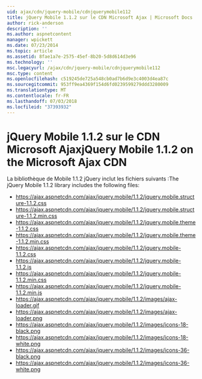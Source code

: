 ```yaml
---
uid: ajax/cdn/jquery-mobile/cdnjquerymobile112
title: jQuery Mobile 1.1.2 sur le CDN Microsoft Ajax | Microsoft Docs
author: rick-anderson
description: ''
ms.author: aspnetcontent
manager: wpickett
ms.date: 07/23/2014
ms.topic: article
ms.assetid: 8fae1a7e-2575-45ef-8b20-5d8d614d3e96
ms.technology: ''
msc.legacyurl: /ajax/cdn/jquery-mobile/cdnjquerymobile112
msc.type: content
ms.openlocfilehash: c519245de725a548cb0ad7b6d9e3c4003d4ea87c
ms.sourcegitcommit: 953ff9ea4369f154d6fd0239599279ddd3280009
ms.translationtype: MT
ms.contentlocale: fr-FR
ms.lasthandoff: 07/03/2018
ms.locfileid: "37393932"
---
```

<a name="jquery-mobile-112-on-the-microsoft-ajax-cdn"></a><span data-ttu-id="2e03a-102">jQuery Mobile 1.1.2 sur le CDN Microsoft Ajax</span><span class="sxs-lookup"><span data-stu-id="2e03a-102">jQuery Mobile 1.1.2 on the Microsoft Ajax CDN</span></span>
====================
<span data-ttu-id="2e03a-103">La bibliothèque de Mobile 1.1.2 jQuery inclut les fichiers suivants :</span><span class="sxs-lookup"><span data-stu-id="2e03a-103">The jQuery Mobile 1.1.2 library includes the following files:</span></span>

- https://ajax.aspnetcdn.com/ajax/jquery.mobile/1.1.2/jquery.mobile.structure-1.1.2.css
- https://ajax.aspnetcdn.com/ajax/jquery.mobile/1.1.2/jquery.mobile.structure-1.1.2.min.css
- https://ajax.aspnetcdn.com/ajax/jquery.mobile/1.1.2/jquery.mobile.theme-1.1.2.css
- https://ajax.aspnetcdn.com/ajax/jquery.mobile/1.1.2/jquery.mobile.theme-1.1.2.min.css
- https://ajax.aspnetcdn.com/ajax/jquery.mobile/1.1.2/jquery.mobile-1.1.2.css
- https://ajax.aspnetcdn.com/ajax/jquery.mobile/1.1.2/jquery.mobile-1.1.2.js
- https://ajax.aspnetcdn.com/ajax/jquery.mobile/1.1.2/jquery.mobile-1.1.2.min.css
- https://ajax.aspnetcdn.com/ajax/jquery.mobile/1.1.2/jquery.mobile-1.1.2.min.js
- https://ajax.aspnetcdn.com/ajax/jquery.mobile/1.1.2/images/ajax-loader.gif
- https://ajax.aspnetcdn.com/ajax/jquery.mobile/1.1.2/images/ajax-loader.png
- https://ajax.aspnetcdn.com/ajax/jquery.mobile/1.1.2/images/icons-18-black.png
- https://ajax.aspnetcdn.com/ajax/jquery.mobile/1.1.2/images/icons-18-white.png
- https://ajax.aspnetcdn.com/ajax/jquery.mobile/1.1.2/images/icons-36-black.png
- https://ajax.aspnetcdn.com/ajax/jquery.mobile/1.1.2/images/icons-36-white.png

